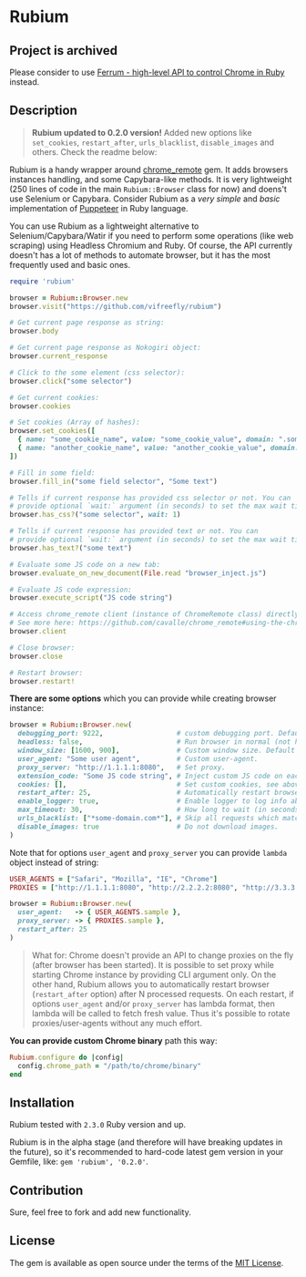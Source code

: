 # Rubium

## Project is archived

Please consider to use [Ferrum - high-level API to control Chrome in Ruby](https://github.com/rubycdp/ferrum) instead.

## Description

> **Rubium updated to 0.2.0 version!** Added new options like `set_cookies`, `restart_after`, `urls_blacklist`, `disable_images` and others. Check the readme below:

Rubium is a handy wrapper around [chrome_remote](https://github.com/cavalle/chrome_remote) gem. It adds browsers instances handling, and some Capybara-like methods. It is very lightweight (250 lines of code in the main `Rubium::Browser` class for now) and doens't use Selenium or Capybara. Consider Rubium as a _very simple_ and _basic_ implementation of [Puppeteer](https://github.com/GoogleChrome/puppeteer) in Ruby language.

You can use Rubium as a lightweight alternative to Selenium/Capybara/Watir if you need to perform some operations (like web scraping) using Headless Chromium and Ruby. Of course, the API currently doesn't has a lot of methods to automate browser, but it has the most frequently used and basic ones.

```ruby
require 'rubium'

browser = Rubium::Browser.new
browser.visit("https://github.com/vifreefly/rubium")

# Get current page response as string:
browser.body

# Get current page response as Nokogiri object:
browser.current_response

# Click to the some element (css selector):
browser.click("some selector")

# Get current cookies:
browser.cookies

# Set cookies (Array of hashes):
browser.set_cookies([
  { name: "some_cookie_name", value: "some_cookie_value", domain: ".some-cookie-domain.com" },
  { name: "another_cookie_name", value: "another_cookie_value", domain: ".another-cookie-domain.com" }
])

# Fill in some field:
browser.fill_in("some field selector", "Some text")

# Tells if current response has provided css selector or not. You can
# provide optional `wait:` argument (in seconds) to set the max wait time for the selector:
browser.has_css?("some selector", wait: 1)

# Tells if current response has provided text or not. You can
# provide optional `wait:` argument (in seconds) to set the max wait time for the text:
browser.has_text?("some text")

# Evaluate some JS code on a new tab:
browser.evaluate_on_new_document(File.read "browser_inject.js")

# Evaluate JS code expression:
browser.execute_script("JS code string")

# Access chrome_remote client (instance of ChromeRemote class) directly:
# See more here: https://github.com/cavalle/chrome_remote#using-the-chromeremote-api
browser.client

# Close browser:
browser.close

# Restart browser:
browser.restart!
```

**There are some options** which you can provide while creating browser instance:

```ruby
browser = Rubium::Browser.new(
  debugging_port: 9222,                  # custom debugging port. Default is any available port.
  headless: false,                       # Run browser in normal (not headless) mode. Default is headless.
  window_size: [1600, 900],              # Custom window size. Default is unset.
  user_agent: "Some user agent",         # Custom user-agent.
  proxy_server: "http://1.1.1.1:8080",   # Set proxy.
  extension_code: "Some JS code string", # Inject custom JS code on each page. See above `evaluate_on_new_document`
  cookies: [],                           # Set custom cookies, see above `set_cookies`
  restart_after: 25,                     # Automatically restart browser after N processed requests
  enable_logger: true,                   # Enable logger to log info about processing requests
  max_timeout: 30,                       # How long to wait (in seconds) until page will be fully loaded. Default 60 sec.
  urls_blacklist: ["*some-domain.com*"], # Skip all requests which match provided patterns (wildcard allowed).
  disable_images: true                   # Do not download images.
)
```

Note that for options `user_agent` and `proxy_server` you can provide `lambda` object instead of string:

```ruby
USER_AGENTS = ["Safari", "Mozilla", "IE", "Chrome"]
PROXIES = ["http://1.1.1.1:8080", "http://2.2.2.2:8080", "http://3.3.3.3:8080"]

browser = Rubium::Browser.new(
  user_agent:   -> { USER_AGENTS.sample },
  proxy_server: -> { PROXIES.sample },
  restart_after: 25
)
```

> What for: Chrome doesn't provide an API to change proxies on the fly (after browser has been started). It is possible to set proxy while starting Chrome instance by providing CLI argument only. On the other hand, Rubium allows you to automatically restart browser (`restart_after` option) after N processed requests. On each restart, if options `user_agent` and/or `proxy_server` has lambda format, then lambda will be called to fetch fresh value. Thus it's possible to rotate proxies/user-agents without any much effort.


**You can provide custom Chrome binary** path this way:

```ruby
Rubium.configure do |config|
  config.chrome_path = "/path/to/chrome/binary"
end
```


## Installation
Rubium tested with `2.3.0` Ruby version and up.

Rubium is in the alpha stage (and therefore will have breaking updates in the future), so it's recommended to hard-code latest gem version in your Gemfile, like: `gem 'rubium', '0.2.0'`.

## Contribution
Sure, feel free to fork and add new functionality.

## License
The gem is available as open source under the terms of the [MIT License](https://opensource.org/licenses/MIT).
